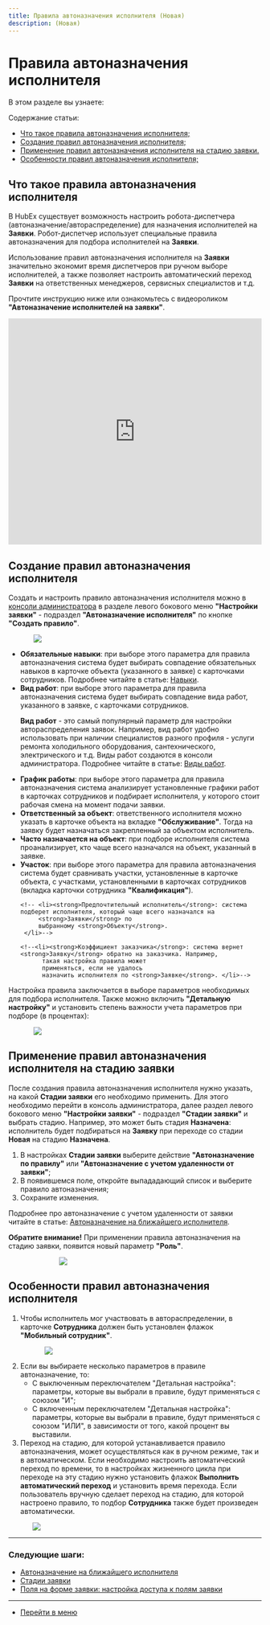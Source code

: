```yaml
---
title: Правила автоназначения исполнителя (Новая)
description: (Новая)
---
```


<h1>Правила автоназначения исполнителя</h1>

В этом разделе вы узнаете:

<html lang="ru">
<meta charset="utf-8">

<p>Содержание статьи:</p>

<ul>
    <li><a href="#RulesOfChoice1">Что такое правила автоназначения исполнителя;</a></li>
    <li><a href="#RulesOfChoice2">Создание правил автоназначения исполнителя;</a></li>
    <li><a href="#RulesOfChoice3">Применение правил автоназначения исполнителя на стадию заявки.</a></li>
    <li><a href="#RulesOfChoice4">Особенности правил автоназначения исполнителя;</a></li>
</ul>

</html>

<body>

<h2 id="RulesOfChoice1">Что такое правила автоназначения исполнителя</h2>

<p>В HubEx существует возможность настроить робота-диспетчера (автоназначение/автораспределение) для назначения исполнителей на <strong>Заявки</strong>. Робот-диспетчер использует специальные правила автоназначения для подбора исполнителей на <strong>Заявки</strong>.</p>
<p>Использование правил автоназначения исполнителя на <strong>Заявки</strong> значительно экономит время диспетчеров при ручном выборе исполнителей, а также позволяет настроить автоматический переход <strong>Заявки</strong> на ответственных менеджеров, сервисных специалистов и т.д. </p>

<p>Прочтите инструкцию ниже или ознакомьтесь с видеороликом <strong>"Автоназначение исполнителей на заявки"</strong>.</p>
<iframe src="https://www.youtube.com/embed/IEsB3xWJVRQ" width="100%" height="450px" frameborder="0" allowfullscreen="allowfullscreen"></iframe>

<h2 id="RulesOfChoice2">Создание правил автоназначения исполнителя</h2>

<p>Создать и настроить правило автоназначения исполнителя можно в <a href="https://wiki.hubex.ru/docs/FAQ/RU/admin/HowToEnterTheAdmin.html">консоли администратора</a> в разделе левого бокового меню <strong>"Настройки заявки"</strong> - подраздел <strong>"Автоназначение исполнителя"</strong> по кнопке <strong>"Создать правило"</strong>.</p>
<div> <img style="margin: 0 auto; display: block; max-width: 80%;" src="/attachments/images/FAQ/ADMIN/RulesOfChoice/Rule.jpg"/> </div>

<ul>
    <li><strong>Обязательные навыки</strong>: при выборе этого параметра для правила автоназначения система будет выбирать совпадение обязательных навыков в карточке объекта (указанного в заявке) с карточками сотрудников. Подробнее читайте в статье: <a href="https://wiki.hubex.ru/docs/FAQ/RU/admin/Skills.html">Навыки</a>.</li>
    <li><strong>Вид работ</strong>: при выборе этого параметра для правила автоназначения система будет выбирать совпадение вида работ, указанного в заявке, с карточками сотрудников.
        <p><strong>Вид работ</strong> - это самый популярный параметр для настройки автораспределения заявок. Например, вид работ удобно использовать при наличии специалистов разного профиля - услуги ремонта холодильного оборудования, сантехнического, электрического и т.д. Виды работ создаются в консоли администратора. Подробнее читайте в статье: <a href="https://wiki.hubex.ru/docs/FAQ/RU/admin/WorkType.html">Виды работ</a>.</p>
    </li>
    <li><strong>График работы</strong>: при выборе этого параметра для правила автоназначения система анализирует установленные графики работ в карточках сотрудников и подбирает исполнителя, у которого стоит рабочая смена на момент подачи заявки.</li>
    <li><strong>Ответственный за объект</strong>: ответственного исполнителя можно указать в карточке объекта на вкладке <strong>"Обслуживание"</strong>. Тогда на заявку будет назначаться закрепленный за объектом исполнитель.</li>
    <li><strong>Часто назначается на объект</strong>: при подборе исполнителя система проанализирует, кто чаще всего назначался на объект, указанный в заявке.</li>
    <li><strong>Участок</strong>: при выборе этого параметра для правила автоназначения система будет сравнивать участки, установленные в карточке объекта, с участками, установленными в карточках сотрудников (вкладка карточки сотрудника <strong>"Квалификация"</strong>).</li>

    <!-- <li><strong>Предпочтительный исполнитель</strong>: система подберет исполнителя, который чаще всего назначался на
         <strong>Заявки</strong> по
         выбранному <strong>Объекту</strong>.
     </li>-->

    <!--<li><strong>Коэффициент заказчика</strong>: система вернет <strong>Заявку</strong> обратно на заказчика. Например,
          такая настройка правила может
          применяться, если не удалось
          назначить исполнителя по <strong>Заявке</strong>. </li>-->
</ul>

<p>Настройка правила заключается в выборе параметров необходимых для подбора исполнителя. Также можно включить <strong>"Детальную настройку"</strong> и установить степень важности учета параметров при подборе (в процентах):</p>
<div> <img style="margin: 0 auto; display: block; max-width: 80%;" src="/attachments/images/FAQ/ADMIN/RulesOfChoice/RuleDetailing.jpg"/> </div>

<h2 id="RulesOfChoice3">Применение правил автоназначения исполнителя на стадию заявки</h2>

<p>После создания правила автоназначения исполнителя нужно указать, на какой <strong>Стадии заявки</strong> его необходимо применить. Для этого необходимо перейти в консоль администратора, далее раздел левого бокового меню <strong>"Настройки заявки"</strong> - подраздел <strong>"Стадии заявки"</strong> и выбрать стадию. Например, это может быть стадия <strong>Назначена</strong>: исполнитель будет подбираться на <strong>Заявку</strong> при переходе со стадии <strong>Новая</strong> на стадию <strong>Назначена</strong>.</p>

<ol>
        <li>В настройках <strong>Стадии заявки</strong> выберите действие <Strong>"Автоназначение по правилу"</Strong> или <Strong>"Автоназначение с учетом удаленности от заявки"</Strong>;</li>
        <li>В появившемся поле, откройте выпададающий список и выберите правило автоназначения;</li>
        <li>Сохраните изменения.</li>
</ol>

<p>Подробнее про автоназначение с учетом удаленности от заявки читайте в статье: <a href="https://wiki.hubex.ru/docs/FAQ/RU/user/RulesOfChoiceGEO.html">Автоназначение на ближайшего исполнителя</a>.</p>

<p><strong>Обратите внимание!</strong> При применении правила автоназначения на стадию заявки, появится новый параметр <strong>"Роль"</strong>. </p>

<div> <img style="margin: 0 auto; display: block; max-width: 60%;" src="/attachments/images/FAQ/ADMIN/RulesOfChoice/StageTicket.jpg"/> </div>

<h2 id="RulesOfChoice4">Особенности правил автоназначения исполнителя</h2>

<OL>
    <li> Чтобы исполнитель мог участвовать в автораспределении, в карточке <strong>Сотрудника</strong> должен быть установлен флажок <strong>"Мобильный сотрудник"</strong>.
        <p><div> <img style="margin: 0 auto; display: block; max-width: 80%;" src="/attachments/images/FAQ/ADMIN/RulesOfChoice/Engineer.jpg"/> </div></p>
    </li>
    <li>Если вы выбираете несколько параметров в правиле автоназначение, то:
        <ul>
            <li>C выключенным переключателем "Детальная настройка": параметры, которые вы выбрали в правиле, будут применяться с союзом "И";</li>
            <li>C включенным переключателем "Детальная настройка": параметры, которые вы выбрали в правиле, будут применяться с союзом "ИЛИ", в зависимости от того, какой процент вы выставили.</li>
        </ul>
    </li>
    <li>Переход на стадию, для которой устанавливается правило автоназначения, может осуществляться как в ручном режиме, так и в автоматическом. Если необходимо настроить автоматический переход по времени, то в настройках жизненного цикла при переходе на эту стадию нужно установить флажок <strong>Выполнить автоматический переход</strong> и установить время перехода. Если пользователь вручную сделает переход на стадию, для которой настроено правило, то подбор <strong>Сотрудника</strong> также будет произведен автоматически.
        <p><div> <img style="margin: 0 auto; display: block; max-width: 90%;" src="/attachments/images/FAQ/ADMIN/RulesOfChoice/CustomStage.jpg"/> </div></p>
    </li>
</OL>

</body>

___
### Следующие шаги:
- [Автоназначение на ближайшего исполнителя](/docs/FAQ/RU/user/RulesOfChoiceGEO.html)
- [Стадии заявки](./StageType.md)
- [Поля на форме заявки: настройка доступа к полям заявки](./ElementsOfInterface.md)

____
- [Перейти в меню](http://wiki.hubex.ru)
